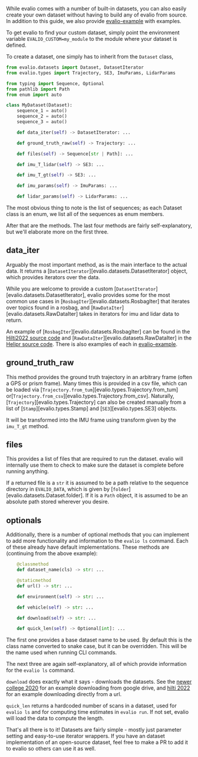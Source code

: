 While evalio comes with a number of built-in datasets, you can also easily create your own dataset without having to build any of evalio from source. In addition to this guide, we also provide [evalio-example](https://github.com/contagon/evalio-example) with examples. 

To get evalio to find your custom dataset, simply point the environment variable `EVALIO_CUSTOM=my_module` to the module where your dataset is defined.

To create a dataset, one simply has to inherit from the `Dataset` class,

```python
from evalio.datasets import Dataset, DatasetIterator
from evalio.types import Trajectory, SE3, ImuParams, LidarParams

from typing import Sequence, Optional
from pathlib import Path
from enum import auto

class MyDataset(Dataset):
    sequence_1 = auto()
    sequence_2 = auto()
    sequence_3 = auto()

    def data_iter(self) -> DatasetIterator: ...

    def ground_truth_raw(self) -> Trajectory: ...

    def files(self) -> Sequence[str | Path]: ...

    def imu_T_lidar(self) -> SE3: ...

    def imu_T_gt(self) -> SE3: ...

    def imu_params(self) -> ImuParams: ...

    def lidar_params(self) -> LidarParams: ...
```
The most obvious thing to note is the list of sequences; as each Dataset class is an enum, we list all of the sequences as enum members.

After that are the methods. The last four methods are fairly self-explanatory, but we'll elaborate more on the first three.

## data_iter

Arguably the most important method, as is the main interface to the actual data. It returns a [`DatasetIterator`][evalio.datasets.DatasetIterator] object, which provides iterators over the data.

While you are welcome to provide a custom [`DatasetIterator`][evalio.datasets.DatasetIterator], evalio provides some for the most common use cases in [`RosbagIter`][evalio.datasets.RosbagIter] that iterates over topics found in a rosbag, and [`RawDataIter`][evalio.datasets.RawDataIter] takes in iterators for imu and lidar data to return.

An example of [`RosbagIter`][evalio.datasets.RosbagIter] can be found in the [Hilti2022 source code](https://github.com/contagon/evalio/blob/master/python/evalio/datasets/hilti_2022.py) and [`RawDataIter`][evalio.datasets.RawDataIter] in the [Helipr source code](https://github.com/contagon/evalio/blob/master/python/evalio/datasets/helipr.py). There is also examples of each in [evalio-example](https://github.com/contagon/evalio-example).

## ground_truth_raw

This method provides the ground truth trajectory in an arbitrary frame (often a GPS or prism frame). Many times this is provided in a csv file, which can be loaded via [`Trajectory.from_tum`][evalio.types.Trajectory.from_tum] or[`Trajectory.from_csv`][evalio.types.Trajectory.from_csv]. Naturally, [`Trajectory`][evalio.types.Trajectory] can also be created manually from a list of [`Stamp`][evalio.types.Stamp] and [`SE3`][evalio.types.SE3] objects.

It will be transformed into the IMU frame using transform given by the `imu_T_gt` method.

## files

This provides a list of files that are required to run the dataset. evalio will internally use them to check to make sure the dataset is complete before running anything.

If a returned file is a `str` it is assumed to be a path relative to the sequence directory in `EVALIO_DATA`, which is given by [`folder`][evalio.datasets.Dataset.folder]. If it is a `Path` object, it is assumed to be an absolute path stored wherever you desire.

## optionals

Additionally, there is a number of optional methods that you can implement to add more functionality and information to the `evalio ls` command. Each of these already have default implementations. These methods are (continuing from the above example):

```python
    @classmethod
    def dataset_name(cls) -> str: ...

    @staticmethod
    def url() -> str: ...

    def environment(self) -> str: ...

    def vehicle(self) -> str: ...

    def download(self) -> str: ...

    def quick_len(self) -> Optional[int]: ...
```
The first one provides a base dataset name to be used. By default this is the class name converted to snake case, but it can be overridden. This will be the name used when running CLI commands.

The next three are again self-explanatory, all of which provide information for the `evalio ls` command.

`download` does exactly what it says - downloads the datasets. See the [newer college 2020](https://github.com/contagon/evalio/blob/master/python/evalio/datasets/newer_college_2020.py#L157) for an example downloading from google drive, and [hilti 2022](https://github.com/contagon/evalio/blob/master/python/evalio/datasets/hilti_2022.py#L144) for an example downloading directly from a url.

`quick_len` returns a hardcoded number of scans in a dataset, used for `evalio ls` and for computing time estimates in `evalio run`. If not set, evalio will load the data to compute the length.

That's all there is to it! Datasets are fairly simple - mostly just parameter setting and easy-to-use iterator wrappers. If you have an dataset implementation of an open-source dataset, feel free to make a PR to add it to evalio so others can use it as well.